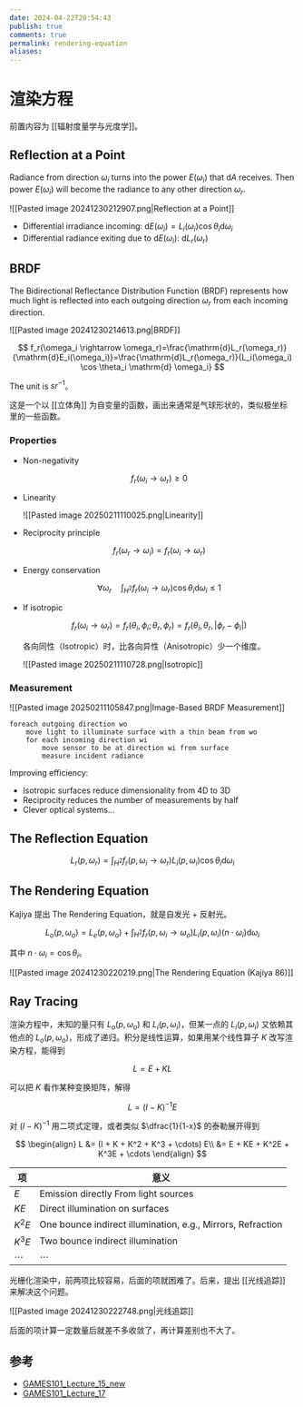 ```yaml
---
date: 2024-04-22T20:54:43
publish: true
comments: true
permalink: rendering-equation
aliases:
---
```


# 渲染方程

前置内容为 [[辐射度量学与光度学]]。

## Reflection at a Point

Radiance from direction $\omega_i$ turns into the power $E(\omega_i)$ that $\mathrm{d}A$ receives. Then power $E(\omega_i)$ will become the radiance to any other direction $\omega_r$.

![[Pasted image 20241230212907.png|Reflection at a Point]]

- Differential irradiance incoming: $\mathrm{d}E(\omega_i)=L_i(\omega_i) \cos \theta_i \mathrm{d} \omega_i$
- Differential radiance exiting due to $\mathrm{d}E(\omega_i)$: $\mathrm{d}L_r(\omega_r)$

## BRDF

The Bidirectional Reflectance Distribution Function (BRDF) represents how much light is reflected into each outgoing direction $\omega_r$ from each incoming direction.

![[Pasted image 20241230214613.png|BRDF]]

$$
f_r(\omega_i \rightarrow \omega_r)=\frac{\mathrm{d}L_r(\omega_r)}{\mathrm{d}E_i(\omega_i)}=\frac{\mathrm{d}L_r(\omega_r)}{L_i(\omega_i) \cos \theta_i \mathrm{d} \omega_i}
$$

The unit is $sr^{-1}$。

这是一个以 [[立体角]] 为自变量的函数，画出来通常是气球形状的，类似极坐标里的一些函数。

### Properties

- Non-negativity

    $$
    f_r(\omega_i \rightarrow \omega_r) \ge 0
    $$

- Linearity

    ![[Pasted image 20250211110025.png|Linearity]]

- Reciprocity principle

    $$
    f_r(\omega_r \rightarrow \omega_i)=f_r(\omega_i \rightarrow \omega_r)
    $$

- Energy conservation

    $$
    \forall \omega_r \quad \int_{H^2} f_r(\omega_i \rightarrow \omega_r) \cos \theta_i \mathrm{d} \omega_i \le 1
    $$

- If isotropic

    $$
    f_r(\omega_i \rightarrow \omega_r)=f_r(\theta_i,\phi_i;\theta_r,\phi_r)=f_r(\theta_i,\theta_r,|\phi_r-\phi_i|)
    $$

    各向同性（Isotropic）时，比各向异性（Anisotropic）少一个维度。

    ![[Pasted image 20250211110728.png|Isotropic]]

### Measurement

![[Pasted image 20250211105847.png|Image-Based BRDF Measurement]]

```
foreach outgoing direction wo
    move light to illuminate surface with a thin beam from wo
    for each incoming direction wi
        move sensor to be at direction wi from surface
        measure incident radiance
```

Improving efficiency:

- Isotropic surfaces reduce dimensionality from 4D to 3D
- Reciprocity reduces the number of measurements by half
- Clever optical systems...

## The Reflection Equation

$$
L_r(p,\omega_r)=\int_{H^2} f_r(p,\omega_i \rightarrow \omega_r)L_i(p,\omega_i) \cos \theta_i \mathrm{d} \omega_i
$$

## The Rendering Equation

Kajiya 提出 The Rendering Equation，就是自发光 + 反射光。

$$
L_o(p, \omega_o) = L_e(p, \omega_o) + \int_{H^2} f_r(p,\omega_i \rightarrow \omega_o)L_i(p,\omega_i) (n \cdot \omega_i) \mathrm{d} \omega_i
$$

其中 $n \cdot \omega_i = \cos \theta_i$。

![[Pasted image 20241230220219.png|The Rendering Equation (Kajiya 86)]]

## Ray Tracing

渲染方程中，未知的量只有 $L_o(p, \omega_o)$ 和 $L_i(p,\omega_i)$，但某一点的 $L_i(p,\omega_i)$ 又依赖其他点的 $L_o(p, \omega_o)$，形成了递归。积分是线性运算，如果用某个线性算子 $K$ 改写渲染方程，能得到

$$
L = E + KL
$$

可以把 $K$ 看作某种变换矩阵，解得

$$
L = (I-K)^{-1}E
$$

对 $(I-K)^{-1}$ 用二项式定理，或者类似 $\dfrac{1}{1-x}$ 的泰勒展开得到

$$
\begin{align}
L &= (I + K + K^2 + K^3 + \cdots) E\\
&= E + KE + K^2E + K^3E + \cdots
\end{align}
$$

| 项        | 意义                                                          |
| -------- | ----------------------------------------------------------- |
| $E$      | Emission directly From light sources                        |
| $KE$     | Direct illumination on surfaces                             |
| $K^2E$   | One bounce indirect illumination, e.g., Mirrors, Refraction |
| $K^3E$   | Two bounce indirect illumination                            |
| $\cdots$ | $\cdots$                                                    |

光栅化渲染中，前两项比较容易，后面的项就困难了。后来，提出 [[光线追踪]] 来解决这个问题。

![[Pasted image 20241230222748.png|光线追踪]]

后面的项计算一定数量后就差不多收敛了，再计算差别也不大了。

## 参考

- [GAMES101_Lecture_15_new](https://sites.cs.ucsb.edu/~lingqi/teaching/resources/GAMES101_Lecture_15.pdf)
- [GAMES101_Lecture_17](https://sites.cs.ucsb.edu/~lingqi/teaching/resources/GAMES101_Lecture_17.pdf)
